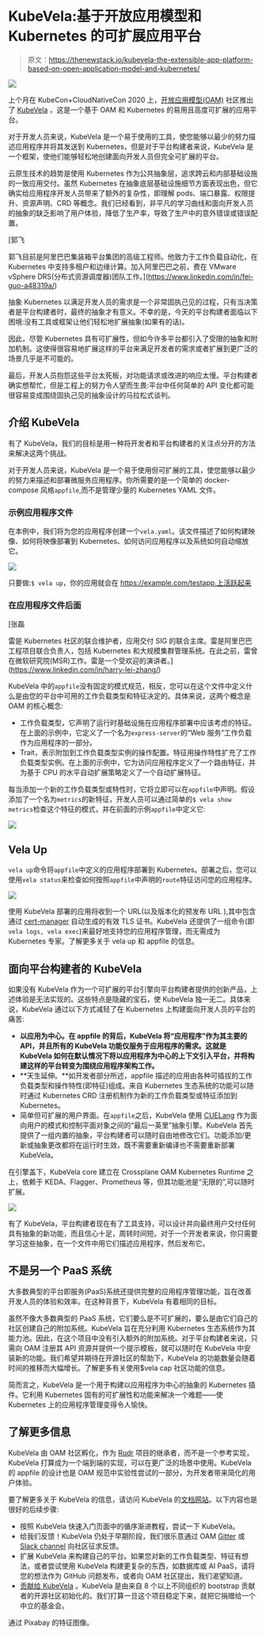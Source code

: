 # KubeVela:基于开放应用模型和 Kubernetes 的可扩展应用平台

> 原文：<https://thenewstack.io/kubevela-the-extensible-app-platform-based-on-open-application-model-and-kubernetes/>

![](img/f0312c1acf4ab2721f9c6add4fb71b8e.png)

上个月在 KubeCon+CloudNativeCon 2020 上，[开放应用模型(OAM)](https://github.com/oam-dev/spec) 社区推出了 [KubeVela](https://github.com/oam-dev/kubevela/) ，这是一个基于 OAM 和 Kubernetes 的易用且高度可扩展的应用平台。

对于开发人员来说，KubeVela 是一个易于使用的工具，使您能够以最少的努力描述应用程序并将其发送到 Kubernetes，但是对于平台构建者来说，KubeVela 是一个框架，使他们能够轻松地创建面向开发人员但完全可扩展的平台。

云原生技术的趋势是使用 Kubernetes 作为公共抽象层，追求跨云和内部基础设施的一致应用交付。虽然 Kubernetes 在抽象底层基础设施细节方面表现出色，但它确实给应用程序开发人员带来了额外的复杂性，即理解 pods、端口暴露、权限提升、资源声明、CRD 等概念。我们已经看到，非平凡的学习曲线和面向开发人员的抽象的缺乏影响了用户体验，降低了生产率，导致了生产中的意外错误或错误配置。

 [郭飞

郭飞目前是阿里巴巴集装箱平台集团的高级工程师。他致力于工作负载自动化，在 Kubernetes 中支持多租户和边缘计算。加入阿里巴巴之前，费在 VMware vSphere DRS(分布式资源调度器)团队工作。](https://www.linkedin.com/in/fei-guo-a48319a/) 

抽象 Kubernetes 以满足开发人员的需求是一个非常固执己见的过程，只有当决策者是平台构建者时，最终的抽象才有意义。不幸的是，今天的平台构建者面临以下困境:没有工具或框架让他们轻松地扩展抽象(如果有的话)。

因此，尽管 Kubernetes 具有可扩展性，但如今许多平台都引入了受限的抽象和附加机制。这使得很容易地扩展这样的平台来满足开发者的需求或者扩展到更广泛的场景几乎是不可能的。

最后，开发人员抱怨这些平台太死板，对功能请求或改进的响应太慢。平台构建者确实想帮忙，但是工程上的努力令人望而生畏:平台中任何简单的 API 变化都可能很容易变成围绕固执己见的抽象设计的马拉松式谈判。

## 介绍 KubeVela

有了 KubeVela，我们的目标是用一种将开发者和平台构建者的关注点分开的方法来解决这两个挑战。

对于开发人员来说，KubeVela 是一个易于使用但可扩展的工具，使您能够以最少的努力来描述和部署微服务应用程序。你所需要的是一个简单的 docker-compose 风格`appfile`,而不是管理少量的 Kubernetes YAML 文件。

### 示例应用程序文件

在本例中，我们将为您的应用程序创建一个`vela.yaml`。该文件描述了如何构建映像、如何将映像部署到 Kubernetes、如何访问应用程序以及系统如何自动缩放它。

![](img/56837609079b53d82daa71a20296167a.png)

只要做:`$ vela up`，你的应用就会在 https://example.com/testapp.上活跃起来

### 在应用程序文件后面

 [张磊

雷是 Kubernetes 社区的联合维护者，应用交付 SIG 的联合主席。雷是阿里巴巴工程项目联合负责人，包括 Kubernetes 和大规模集群管理系统。在此之前，雷曾在微软研究院(MSR)工作。雷是一个受欢迎的演讲者。](https://www.linkedin.com/in/harry-lei-zhang/) 

KubeVela 中的`appfile`没有固定的模式规范，相反，您可以在这个文件中定义什么是由您的平台中可用的工作负载类型和特征决定的。具体来说，这两个概念是 OAM 的核心概念:

*   工作负载类型，它声明了运行时基础设施在应用程序部署中应该考虑的特征。在上面的示例中，它定义了一个名为`express-server`的“Web 服务”工作负载作为应用程序的一部分。
*   Trait，表示附加到工作负载类型实例的操作配置。特征用操作特性扩充了工作负载类型实例。在上面的示例中，它为访问应用程序定义了一个路由特征，并为基于 CPU 的水平自动扩展策略定义了一个自动扩展特征。

每当添加一个新的工作负载类型或特性时，它将立即可以在`appfile`中声明。假设添加了一个名为`metrics`的新特征，开发人员可以通过简单的`$ vela show metrics`检查这个特征的模式，并在前面的示例`appfile`中定义它:

![](img/beb7065fc47ce85184a948b44506ef18.png)

## Vela Up

`vela up`命令将`appfile`中定义的应用程序部署到 Kubernetes。部署之后，您可以使用`vela status`来检查如何按照`appfile`中声明的`route`特征访问您的应用程序。

![](img/5313bbbf8f33f377a160b668ac9cf965.png)

使用 KubeVela 部署的应用将收到一个 URL(以及版本化的预发布 URL ),其中包含通过 [cert-manager](https://cert-manager.io/docs/) 自动生成的有效 TLS 证书。KubeVela 还提供了一组命令(即`vela logs, vela exec`)来最好地支持您的应用程序管理，而无需成为 Kubernetes 专家。了解更多关于 vela up 和 appfile 的信息。

## 面向平台构建者的 KubeVela

如果没有 KubeVela 作为一个可扩展的平台引擎向平台构建者提供的创新产品，上述体验是无法实现的。这些特点是隐藏的宝石，使 KubeVela 独一无二。具体来说，KubeVela 通过以下方式减轻了在 Kubernetes 上构建面向开发人员的平台的痛苦:

*   **以应用为中心。在 appfile 的背后，KubeVela 将“应用程序”作为其主要的 API，并且所有的 KubeVela 功能仅服务于应用程序的需求。这就是 KubeVela 如何在默认情况下将以应用程序为中心的上下文引入平台，并将构建这样的平台转变为围绕应用程序架构工作。**
*   **天生延伸。**如开发者部分所述，appfile 描述的应用由各种可插拔的工作负载类型和操作特性(即特征)组成。来自 Kubernetes 生态系统的功能可以随时通过 Kubernetes CRD 注册机制作为新的工作负载类型或特征添加到 Kubernetes。
*   简单但可扩展的用户界面。在`appfile`之后，KubeVela 使用 [CUELang](https://github.com/cuelang/cue) 作为面向用户的模式和控制平面对象之间的“最后一英里”抽象引擎。KubeVela 首先提供了一组内置的抽象，平台构建者可以随时自由地修改它们。功能添加/更新或抽象更改都将在运行时生效，既不需要重新编译也不需要重新部署 KubeVela。

在引擎盖下，KubeVela core 建立在 Crossplane OAM Kubernetes Runtime 之上，依赖于 KEDA、Flagger、Prometheus 等，但其功能池是“无限的”,可以随时扩展。

![](img/292d599d2928833ac1441820a4654206.png)

有了 KubeVela，平台构建者现在有了工具支持，可以设计并向最终用户交付任何具有抽象的新功能，而且信心十足，周转时间短。对于一个开发者来说，你只需要学习这些抽象，在一个文件中用它们描述应用程序，然后发布它。

## 不是另一个 PaaS 系统

大多数典型的平台即服务(PaaS)系统还提供完整的应用程序管理功能，旨在改善开发人员的体验和效率。在这种背景下，KubeVela 有着相同的目标。

虽然不像大多数典型的 PaaS 系统，它们要么是不可扩展的，要么是由它们自己的社区创建自己的附加系统。KubeVela 旨在充分利用 Kubernetes 生态系统作为其能力池。因此，在这个项目中没有引入额外的附加系统。对于平台构建者来说，只需向 OAM 注册其 API 资源并提供一个提示模板，就可以随时在 KubeVela 中安装新的功能。我们希望并期待在开源社区的帮助下，KubeVela 的功能数量会随着时间的推移而大幅增长。了解更多有关使用$vela cap 社区功能的信息。

简而言之，KubeVela 是一个用于构建以应用程序为中心的抽象的 Kubernetes 插件。它利用 Kubernetes 固有的可扩展性和功能来解决一个难题——使 Kubernetes 上的应用程序管理变得令人愉快。

## 了解更多信息

KubeVela 由 OAM 社区孵化，作为 [Rudr](https://github.com/oam-dev/rudr) 项目的继承者，而不是一个参考实现，KubeVela 打算成为一个端到端的实现，可以在更广泛的场景中使用。KubeVela 的 appfile 的设计也是 OAM 规范中实验性尝试的一部分，为开发者带来简化的用户体验。

要了解更多关于 KubeVela 的信息，请访问 KubeVela 的[文档网站](https://kubevela.io/)。以下内容也是很好的后续步骤:

*   按照 KubeVela 快速入门页面中的循序渐进教程，尝试一下 KubeVela。
*   给我们反馈！KubeVela 仍处于早期阶段，我们很乐意通过 OAM [Gitter](https://gitter.im/oam-dev/community) 或 [Slack channel](https://cloud-native.slack.com/archives/C01BLQ3HTJA) 向社区征求反馈。
*   扩展 KubeVela 来构建自己的平台。如果您对新的工作负载类型、特征有想法，或者尝试使用 KubeVela 构建更复杂的东西，如数据库或 AI PaaS，请将您的想法作为 GitHub 问题发布，或者向 OAM 社区提出，我们渴望知道。
*   [贡献给 KubeVela](https://github.com/oam-dev/kubevela/blob/master/CONTRIBUTING.md) 。KubeVela 是由来自 8 个以上不同组织的 bootstrap 贡献者的开源社区初始化的。我们打算一旦这个项目稳定下来，就把它捐赠给一个中立的基金会。

通过 Pixabay 的特征图像。

<svg xmlns:xlink="http://www.w3.org/1999/xlink" viewBox="0 0 68 31" version="1.1"><title>Group</title> <desc>Created with Sketch.</desc></svg>